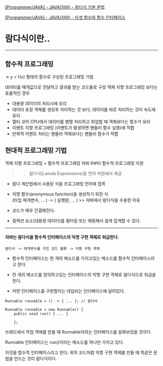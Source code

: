 [[Programmer/JAVA] - JAVA(자바) - 람다식 기본 문법](https://github.com/eight-corner/blog/Posts/Lamda2.md)

[[Programmer/JAVA] - JAVA(자바) - 타겟 함수와 함수 인터페이스](http://github.com/eight-corner/blog/Posts/Lamda3.md)

람다식이란..
============

---

함수적 프로그래밍
-----------------

-> y = f(x) 형태의 함수로 구성된 프로그래밍 기법

데이터를 매개값으로 전달하고 결과를 받는 코드들로 구성 객체 지향 프로그래밍 보다는 효율적인 경우

-	대용량 데이터의 처리시에 유리
-	데이터 포장 객체를 생성후 처리하는 것 보다, 데이터를 바로 처리하는 것이 속도에 유리
-	멀티 코어 CPU에서 데이터를 병렬 처리하고 취업할 때 객체보다는 함수가 유리
-	이벤트 지향 프로그래밍 (이벤트가 발생하면 핸들러 함수 실행)에 적합
-	반복적 이벤트 처리는 핸들러 객체보다는 핸들러 함수가 적합

현대적 프로그래밍 기법
----------------------

객체 지향 프로그래밍 + 함수적 프로그래밍 자바 8부터 함수적 프로그래밍 지원

> > 람다식(Lamda Expressions)을 언어 차원에서 제공

-	람다 계산법에서 사용된 식을 프로그래밍 언어에 접목
-	익명 함수(anonymous function)을 생성하기 위한 식  
	(타입 매개변수, ... ) -> ( 실행문; ... ) >> 자바에서 람다식을 수용한 이유

-	코드가 매우 간결해진다.

-	컬렉션 요소(대용량 데이터)를 필터링 또는 매핑해서 쉽게 집계할 수 있다.

---

#### 자바는 람다식을 함수적 인터페이스의 익명 구현 객체로 취급한다.

`람다식 -> 매개변수를 가진 코드 블록 -> 익명 구현 객체`

-	함수적 인터페이스는 한 개의 메소드를 가지고있는 메소드를 함수적 인터페이스라고 한다.

-	한 개의 메소드를 정의하고있는 인터페이스의 익명 구현 객체로 람다식으로 취급을 한다.

-	어떤 인터페이스를 구현할지는 대입되는 인터페이스에 달려있다.

```
Runnable runnable = () -> { ... }; // 람다식

Runnable runnable = new Runnable() {
	public void run() { ... }

    };    
```

쓰레드에서 작업 객체를 만들 때 Runnable이라는 인터페이스를 살펴보았을 것이다.

Runnable 인터페이스는 run()이라는 메소드를 하나만 가지고 있다.

이것을 함수적 인터페이스라고 한다. 위의 코드처럼 익명 구현 객체를 만들 때 똑같은 문법을 만드는 것이 람다식이다.
